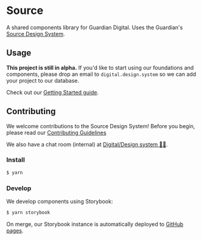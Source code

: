 # Source

A shared components library for Guardian Digital. Uses the Guardian's [Source Design System](https://theguardian.design).

## Usage

**This project is still in alpha.** If you'd like to start using our foundations and components, please drop an email to
`digital.design.system` so we can add your project to our database.

Check out our [Getting Started guide](https://theguardian.design/2a1e5182b/p/876251).

## Contributing

We welcome contributions to the Source Design System! Before you begin, please read our
[Contributing Guidelines](https://www.theguardian.design/2a1e5182b/p/77c9d9-contributing)

We also have a chat room (internal) at [Digital/Design system 👩‍🎨](https://chat.google.com/room/AAAAGDIhXQs).

### Install

```sh
$ yarn
```

### Develop

We develop components using Storybook:

```sh
$ yarn storybook
```

On merge, our Storybook instance is automatically deployed to [GitHub pages](https://guardian.github.io/source).
